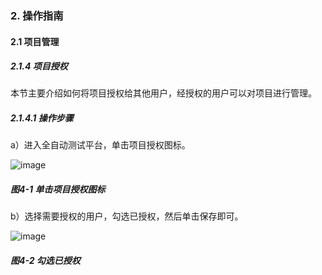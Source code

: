 ### 2. 操作指南

#### 2.1 项目管理

##### 2.1.4 项目授权

本节主要介绍如何将项目授权给其他用户，经授权的用户可以对项目进行管理。

##### 2.1.4.1 操作步骤

a）进入全自动测试平台，单击项目授权图标。

![image](https://user-images.githubusercontent.com/79617492/184269677-4ba8c1f0-c2a2-4469-aff2-47871bfe7e88.png)

##### 图4-1 单击项目授权图标

b）选择需要授权的用户，勾选已授权，然后单击保存即可。

![image](https://user-images.githubusercontent.com/79617492/184269687-e6863ae9-d25a-4b61-88ef-21ceada3f032.png)

##### 图4-2 勾选已授权
